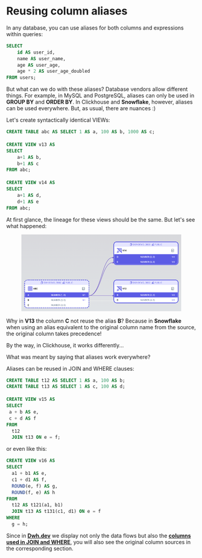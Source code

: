 # Reusing column aliases

In any database, you can use aliases for both columns and expressions within queries:

```sql
SELECT
    id AS user_id,
    name AS user_name,
    age AS user_age,
    age * 2 AS user_age_doubled
FROM users;
```

But what can we do with these aliases? Database vendors allow different things. For example, in MySQL and PostgreSQL, aliases can only be used in **GROUP BY** and **ORDER BY**. In Clickhouse and **Snowflake**, however, aliases can be used everywhere. But, as usual, there are nuances :)

Let's create syntactically identical VIEWs:

```sql
CREATE TABLE abc AS SELECT 1 AS a, 100 AS b, 1000 AS c;

CREATE VIEW v13 AS 
SELECT 
    a+1 AS b,
    b+1 AS c
FROM abc;

CREATE VIEW v14 AS 
SELECT 
    a+1 AS d,
    d+1 AS e
FROM abc;
```

At first glance, the lineage for these views should be the same. But let's see what happened:

<figure><img src="../.gitbook/assets/image (15).png" alt=""><figcaption></figcaption></figure>

Why in **V13** the column **C** not reuse the alias **B**? Because in **Snowflake** when using an alias equivalent to the original column name from the source, the original column takes precedence!

By the way, in Clickhouse, it works differently...

What was meant by saying that aliases work everywhere?

Aliases can be reused in JOIN and WHERE clauses:

```sql
CREATE TABLE t12 AS SELECT 1 AS a, 100 AS b;
CREATE TABLE t13 AS SELECT 1 AS c, 100 AS d;

CREATE VIEW v15 AS
SELECT 
 a + b AS e,
 c + d AS f
FROM 
  t12 
  JOIN t13 ON e = f;
```

or even like this:

```sql
CREATE VIEW v16 AS
SELECT 
  a1 + b1 AS e,
  c1 + d1 AS f,
  ROUND(e, f) AS g,
  ROUND(f, e) AS h 
FROM 
  t12 AS t121(a1, b1) 
  JOIN t13 AS t131(c1, d1) ON e = f
WHERE 
  g = h;
```

Since in [**Dwh.dev**](https://dwh.dev/) we display not only the data flows but also the [**columns used in JOIN and WHERE**](../features/data-lineage/join-and-where.md), you will also see the original column sources in the corresponding section.
